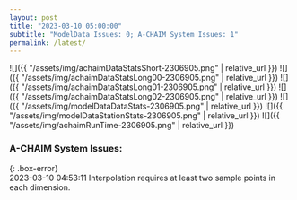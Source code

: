 ```yaml
---
layout: post
title: "2023-03-10 05:00:00"
subtitle: "ModelData Issues: 0; A-CHAIM System Issues: 1"
permalink: /latest/
---
```


![]({{ "/assets/img/achaimDataStatsShort-2306905.png" | relative_url }})
![]({{ "/assets/img/achaimDataStatsLong00-2306905.png" | relative_url }})
![]({{ "/assets/img/achaimDataStatsLong01-2306905.png" | relative_url }})
![]({{ "/assets/img/achaimDataStatsLong02-2306905.png" | relative_url }})
![]({{ "/assets/img/modelDataDataStats-2306905.png" | relative_url }})
![]({{ "/assets/img/modelDataStationStats-2306905.png" | relative_url }})
![]({{ "/assets/img/achaimRunTime-2306905.png" | relative_url }})


### A-CHAIM System Issues:  
  
{: .box-error}  
2023-03-10 04:53:11 Interpolation requires at least two sample points in each dimension.  
